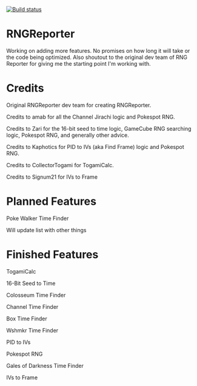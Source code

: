 [![Build status](https://ci.appveyor.com/api/projects/status/github/Admiral-Fish/RNGReporter?branch=master&svg=true)](https://ci.appveyor.com/project/Admiral-Fish/rngreporter)

# RNGReporter
Working on adding more features. No promises on how long it will take or the code being optimized. Also shoutout to the original dev team of RNG Reporter for giving me the starting point I'm working with.

# Credits
Original RNGReporter dev team for creating RNGReporter. 

Credits to amab for all the Channel Jirachi logic and Pokespot RNG. 

Credits to Zari for the 16-bit seed to time logic, GameCube RNG searching logic, Pokespot RNG, and generally other advice. 

Credits to Kaphotics for PID to IVs (aka Find Frame) logic and Pokespot RNG. 

Credits to CollectorTogami for TogamiCalc.

Credits to Signum21 for IVs to Frame

# Planned Features 
Poke Walker Time Finder
 
Will update list with other things

# Finished Features
TogamiCalc

16-Bit Seed to Time

Colosseum Time Finder

Channel Time Finder

Box Time Finder

Wshmkr Time Finder

PID to IVs

Pokespot RNG

Gales of Darkness Time Finder

IVs to Frame